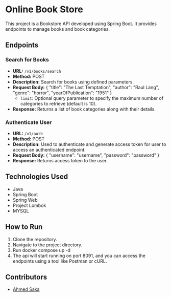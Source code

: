 # Online Book Store

This project is a Bookstore API developed using Spring Boot. It provides endpoints to manage books and book categories.

## Endpoints

### Search for Books

- **URL:** `/v1/books/search`
- **Method:** POST
- **Description:** Search for books using defined parameters.
- **Request Body:** {
  "title": "The Last Temptation",
  "author": "Raul Lang",
  "genre": "horror",
  "yearOfPublication": "1951"
  }
    - `limit`: Optional query parameter to specify the maximum number of categories to retrieve (default is 10).
- **Response:** Returns a list of book categories along with their details.

### Authenticate User

- **URL:** `/v1/auth`
- **Method:** POST
- **Description:** Used to authenticate and generate access token for user to access an authenticated endpoint.
- **Request Body:** {
  "username": "username",
  "password": "password"
  }
- **Response:** Returns access token to the user.


## Technologies Used

- Java
- Spring Boot
- Spring Web
- Project Lombok
- MYSQL

## How to Run

1. Clone the repository.
2. Navigate to the project directory.
3. Run docker compose up -d
4. The api will start running on port 8091, and you can access the endpoints using a tool like Postman or cURL.

## Contributors

- [Ahmed Saka](https://github.com/ahmedsaka91)
